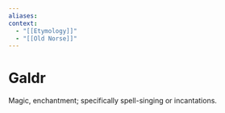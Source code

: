 ```yaml
---
aliases:
context:
  - "[[Etymology]]"
  - "[[Old Norse]]"
---
```


# Galdr

Magic, enchantment; specifically spell-singing or incantations.
